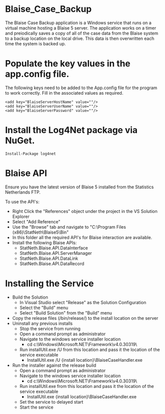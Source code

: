 # Blaise_Case_Backup

The Blaise Case Backup application is a Windows service that runs on a virtual machine hosting a Blaise 5 server.
The application works on a timer and preiodically saves a copy of all of the case data from the Blaise system to a backup location on the local drive. This data is then overwritten each time the system is backed up.

# Populate the key values in the app.config file.

The following keys need to be added to the App.config file for the program to work correctly.
Fill in the associated values as required.

    <add key="BlaiseServerHostName" value=""/>
    <add key="BlaiseServerUserName" value=""/>
    <add key="BlaiseServerPassword" value=""/>
    

# Install the Log4Net package via NuGet.

  ```
  Install-Package log4net
  ```

# Blaise API
Ensure you have the latest version of Blaise 5 installed from the Statistics Netherlands FTP.

To use the API's:
  - Right Click the "References" object under the project in the VS Solution Explorer
  - Select "Add Reference"
  - Use the "Browse" tab and navigate to "C:\Program Files (x86)\StatNeth\Blaise5\Bin"
  - In this folder all the required API's for Blaise interaction are available.
  - Install the following Blaise APIs:
    - StatNeth.Blaise.API.DataInterface
    - StatNeth.Blaise.API.ServerManager
    - StatNeth.Blaise.API.DataLink
    - StatNeth.Blaise.API.DataRecord

# Installing the Service

  - Build the Solution
    - In Visual Studio select "Release" as the Solution Configuration
    - Select the "Build" menu
    - Select "Build Solution" from the "Build" menu
  - Copy the release files (/bin/release/) to the install location on the server
  - Uninstall any previous installs
    - Stop the service from running
    - Open a command prompt as administrator
    - Navigate to the windows service installer location
      - cd c:\Windows\Microsoft.NET\Framework\v4.0.30319\
    - Run installUtil.exe /U from this location and pass it the location of the service executable
      - InstallUtil.exe /U {install location}\BlaiseCaseHandler.exe
  - Run the installer against the release build
    - Open a command prompt as administrator
    - Navigate to the windows service installer location
      - cd c:\Windows\Microsoft.NET\Framework\v4.0.30319\
    - Run installUtil.exe from this location and pass it the location of the service executable
      - InstallUtil.exe {install location}\BlaiseCaseHandler.exe
    - Set the service to delayed start
    - Start the service
